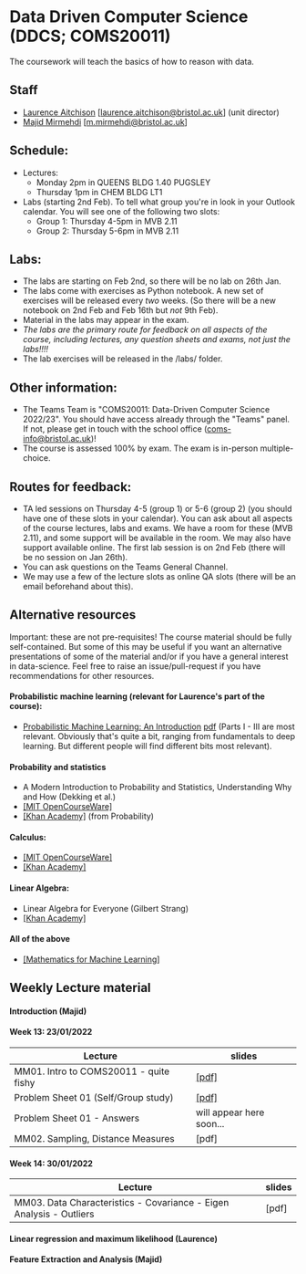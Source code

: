 # Data Driven Computer Science (DDCS; COMS20011)

The coursework will teach the basics of how to reason with data.

## Staff
- [Laurence Aitchison](http://www.gatsby.ucl.ac.uk/~laurence/) [laurence.aitchison@bristol.ac.uk] (unit director)
- [Majid Mirmehdi](http://people.cs.bris.ac.uk/~majid/) [m.mirmehdi@bristol.ac.uk]

## Schedule:
* Lectures:
  - Monday 2pm in QUEENS BLDG 1.40 PUGSLEY
  - Thursday 1pm in CHEM BLDG LT1
* Labs (starting 2nd Feb).  To tell what group you're in look in your Outlook calendar.  You will see one of the following two slots:
  - Group 1: Thursday 4-5pm in MVB 2.11
  - Group 2: Thursday 5-6pm in MVB 2.11

## Labs:
* The labs are starting on Feb 2nd, so there will be no lab on 26th Jan.
* The labs come with exercises as Python notebook.  A new set of exercises will be released every _two_ weeks.  (So there will be a new notebook on 2nd Feb and Feb 16th but _not_ 9th Feb).
* Material in the labs may appear in the exam.
* *The labs are the primary route for feedback on all aspects of the course, including lectures, any question sheets and exams, not just the labs!!!!*
* The lab exercises will be released in the /labs/ folder.

## Other information:
* The Teams Team is "COMS20011: Data-Driven Computer Science 2022/23".  You should have access already through the "Teams" panel.  If not, please get in touch with the school office (coms-info@bristol.ac.uk)!
* The course is assessed 100% by exam.  The exam is in-person multiple-choice.

## Routes for feedback:
* TA led sessions on Thursday 4-5 (group 1) or 5-6 (group 2) (you should have one of these slots in your calendar).  You can ask about all aspects of the course lectures, labs and exams.  We have a room for these (MVB 2.11), and some support will be available in the room.  We may also have support available online.  The first lab session is on 2nd Feb (there will be no session on Jan 26th).
* You can ask questions on the Teams General Channel.
* We may use a few of the lecture slots as online QA slots (there will be an email beforehand about this).

## Alternative resources
Important: these are not pre-requisites!  The course material should be fully self-contained.  But some of this may be useful if you want an alternative presentations of some of the material and/or if you have a general interest in data-science.  Feel free to raise an issue/pull-request if you have recommendations for other resources.

#### Probabilistic machine learning (relevant for Laurence's part of the course):
  * [Probabilistic Machine Learning: An Introduction](https://probml.github.io/pml-book/book1.html) [pdf](https://github.com/probml/pml-book/releases/latest/download/book1.pdf) (Parts I - III are most relevant.  Obviously that's quite a bit, ranging from fundamentals to deep learning.  But different people will find different bits most relevant).

#### Probability and statistics
  * A Modern Introduction to Probability and Statistics, Understanding Why and How (Dekking et al.)
  * [[MIT OpenCourseWare]](https://ocw.mit.edu/courses/mathematics/18-05-introduction-to-probability-and-statistics-spring-2014/)
  * [[Khan Academy]](https://www.khanacademy.org/math/statistics-probability) (from Probability)

#### Calculus:
  * [[MIT OpenCourseWare]](https://ocw.mit.edu/resources/res-18-001-calculus-online-textbook-spring-2005/textbook/)
  * [[Khan Academy]](https://www.khanacademy.org/math/calculus-1)

#### Linear Algebra:
  * Linear Algebra for Everyone (Gilbert Strang)
  * [[Khan Academy]](https://www.khanacademy.org/math/linear-algebra)

#### All of the above
  * [[Mathematics for Machine Learning]](https://mml-book.github.io/book/mml-book.pdf)

## Weekly Lecture material

#### Introduction (Majid)

#### Week 13: 23/01/2022

| Lecture |  slides |
| ------ | ---- |
| MM01. Intro to COMS20011 - quite fishy | [[pdf]](Slides/COMS20011-MMLec01.pdf) |
| Problem Sheet 01 (Self/Group study) | [[pdf]](ProblemSheets/ProblemSheet-MM01.pdf)  |
| Problem Sheet 01 - Answers          | will appear here soon... |
| MM02. Sampling, Distance Measures | [pdf] |

#### Week 14: 30/01/2022
| Lecture |  slides |
| ------ | ---- |
| MM03. Data Characteristics - Covariance - Eigen Analysis - Outliers | [pdf] |

#### Linear regression and maximum likelihood (Laurence)

#### Feature Extraction and Analysis (Majid)
